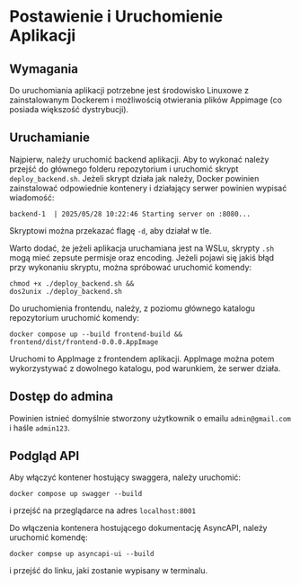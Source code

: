 # Postawienie i Uruchomienie Aplikacji

## Wymagania
Do uruchomiania aplikacji potrzebne jest środowisko Linuxowe z zainstalowanym Dockerem i możliwością otwierania plików Appimage (co posiada większość dystrybucji). 

## Uruchamianie

Najpierw, należy uruchomić backend aplikacji. Aby to wykonać należy przejść do głównego folderu repozytorium i uruchomić skrypt `deploy_backend.sh`. Jeżeli skrypt działa jak należy, Docker powinien zainstalować odpowiednie kontenery i działający serwer powinien wypisać wiadomość:
```
backend-1  | 2025/05/28 10:22:46 Starting server on :8080...
``` 

Skryptowi można przekazać flagę `-d`, aby działał w tle.

Warto dodać, że jeżeli aplikacja uruchamiana jest na WSLu, skrypty `.sh` mogą mieć zepsute permisje oraz encoding. Jeżeli pojawi się jakiś błąd przy wykonaniu skryptu, można spróbować uruchomić komendy:
```
chmod +x ./deploy_backend.sh &&
dos2unix ./deploy_backend.sh
```

Do uruchomienia frontendu, należy, z poziomu głównego katalogu repozytorium uruchomić komendy:
```
docker compose up --build frontend-build &&
frontend/dist/frontend-0.0.0.AppImage
```

Uruchomi to AppImage z frontendem aplikacji. AppImage można potem wykorzystywać z dowolnego katalogu, pod warunkiem, że serwer działa.

## Dostęp do admina

Powinien istnieć domyślnie stworzony użytkownik o emailu `admin@gmail.com` i haśle `admin123`.

## Podgląd API

Aby włączyć kontener hostujący swaggera, należy uruchomić:
```
docker compose up swagger --build
```
i przejść na przeglądarce na adres `localhost:8001`

Do włączenia kontenera hostującego dokumentację AsyncAPI, należy uruchomić komendę:
```
docker compse up asyncapi-ui --build
```
i przejść do linku, jaki zostanie wypisany w terminalu.
